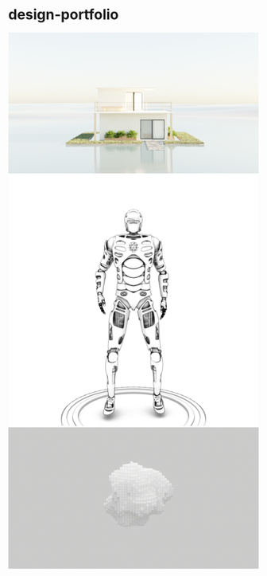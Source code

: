 # design-portfolio

![App Screenshot](architectural_visualization.png)
![App Screenshot](robot.png)
![App Screenshot](block_mp4.gif)
